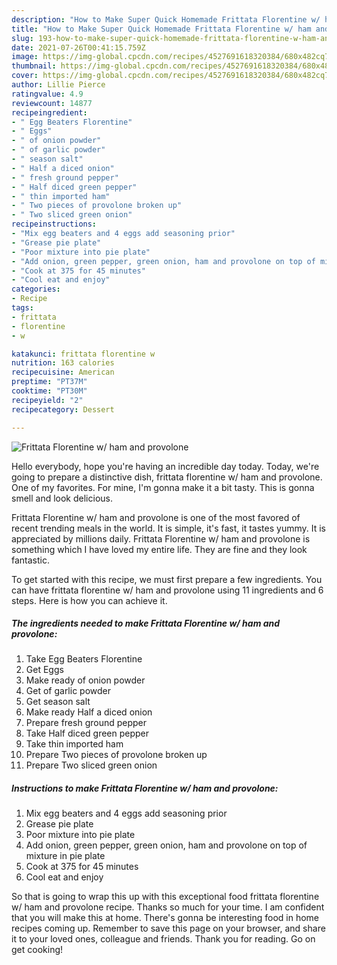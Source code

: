 ```yaml
---
description: "How to Make Super Quick Homemade Frittata Florentine w/ ham and provolone"
title: "How to Make Super Quick Homemade Frittata Florentine w/ ham and provolone"
slug: 193-how-to-make-super-quick-homemade-frittata-florentine-w-ham-and-provolone
date: 2021-07-26T00:41:15.759Z
image: https://img-global.cpcdn.com/recipes/4527691618320384/680x482cq70/frittata-florentine-w-ham-and-provolone-recipe-main-photo.jpg
thumbnail: https://img-global.cpcdn.com/recipes/4527691618320384/680x482cq70/frittata-florentine-w-ham-and-provolone-recipe-main-photo.jpg
cover: https://img-global.cpcdn.com/recipes/4527691618320384/680x482cq70/frittata-florentine-w-ham-and-provolone-recipe-main-photo.jpg
author: Lillie Pierce
ratingvalue: 4.9
reviewcount: 14877
recipeingredient:
- " Egg Beaters Florentine"
- " Eggs"
- " of onion powder"
- " of garlic powder"
- " season salt"
- " Half a diced onion"
- " fresh ground pepper"
- " Half diced green pepper"
- " thin imported ham"
- " Two pieces of provolone broken up"
- " Two sliced green onion"
recipeinstructions:
- "Mix egg beaters and 4 eggs add seasoning prior"
- "Grease pie plate"
- "Poor mixture into pie plate"
- "Add onion, green pepper, green onion, ham and provolone on top of mixture in pie plate"
- "Cook at 375 for 45 minutes"
- "Cool eat and enjoy"
categories:
- Recipe
tags:
- frittata
- florentine
- w

katakunci: frittata florentine w 
nutrition: 163 calories
recipecuisine: American
preptime: "PT37M"
cooktime: "PT30M"
recipeyield: "2"
recipecategory: Dessert

---
```



![Frittata Florentine w/ ham and provolone](https://img-global.cpcdn.com/recipes/4527691618320384/680x482cq70/frittata-florentine-w-ham-and-provolone-recipe-main-photo.jpg)

Hello everybody, hope you're having an incredible day today. Today, we're going to prepare a distinctive dish, frittata florentine w/ ham and provolone. One of my favorites. For mine, I'm gonna make it a bit tasty. This is gonna smell and look delicious.

Frittata Florentine w/ ham and provolone is one of the most favored of recent trending meals in the world. It is simple, it's fast, it tastes yummy. It is appreciated by millions daily. Frittata Florentine w/ ham and provolone is something which I have loved my entire life. They are fine and they look fantastic.




To get started with this recipe, we must first prepare a few ingredients. You can have frittata florentine w/ ham and provolone using 11 ingredients and 6 steps. Here is how you can achieve it.

<!--inarticleads1-->

##### The ingredients needed to make Frittata Florentine w/ ham and provolone:

1. Take  Egg Beaters Florentine
1. Get  Eggs
1. Make ready  of onion powder
1. Get  of garlic powder
1. Get  season salt
1. Make ready  Half a diced onion
1. Prepare  fresh ground pepper
1. Take  Half diced green pepper
1. Take  thin imported ham
1. Prepare  Two pieces of provolone broken up
1. Prepare  Two sliced green onion




<!--inarticleads2-->

##### Instructions to make Frittata Florentine w/ ham and provolone:

1. Mix egg beaters and 4 eggs add seasoning prior
1. Grease pie plate
1. Poor mixture into pie plate
1. Add onion, green pepper, green onion, ham and provolone on top of mixture in pie plate
1. Cook at 375 for 45 minutes
1. Cool eat and enjoy




So that is going to wrap this up with this exceptional food frittata florentine w/ ham and provolone recipe. Thanks so much for your time. I am confident that you will make this at home. There's gonna be interesting food in home recipes coming up. Remember to save this page on your browser, and share it to your loved ones, colleague and friends. Thank you for reading. Go on get cooking!
